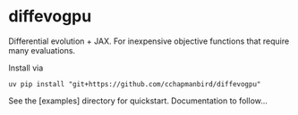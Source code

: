 # diffevogpu

Differential evolution + JAX. For inexpensive objective functions that require many evaluations.

Install via

```shell
uv pip install "git+https://github.com/cchapmanbird/diffevogpu"
```

See the [examples] directory for quickstart. Documentation to follow...
